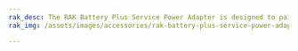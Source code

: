 ```yaml
---
rak_desc: The RAK Battery Plus Service Power Adapter is designed to pair with RAK Battery Plus (RAK9155) for thorough in-house charging prior to deployment. This adapter enables quick and reliable battery charging.
rak_img: /assets/images/accessories/rak-battery-plus-service-power-adapter/overview.png

---
```


<rk-redirect to="/Product-Categories/Accessories/Battery-Plus-Service-Power-Adapter/Overview/" />